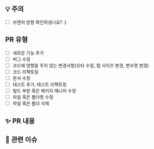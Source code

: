 ## 💡 주의
- [ ] 브랜치 방향 확인하셨나요? :)

## PR 유형

- [ ] 새로운 기능 추가
- [ ] 버그 수정
- [ ] 코드에 영향을 주지 않는 변경사항(오타 수정, 탭 사이즈 변경, 변수명 변경)
- [ ] 코드 리팩토링
- [ ] 문서 수정
- [ ] 테스트 추가, 테스트 리팩토링
- [ ] 빌드 부분 혹은 패키지 매니저 수정
- [ ] 파일 혹은 폴더명 수정
- [ ] 파일 혹은 폴더 삭제

## ✨ PR 내용
<!-- PR에 대한 내용을 설명해주세요. -->

## 📌 관련 이슈
<!-- 관련 있는 이슈 번호를 {#003}과 같이 기입해주세요.
해당 pull request를 merge할 때, 이슈를 close하려면
{closed #003}과 같이 기입해주세요. -->
